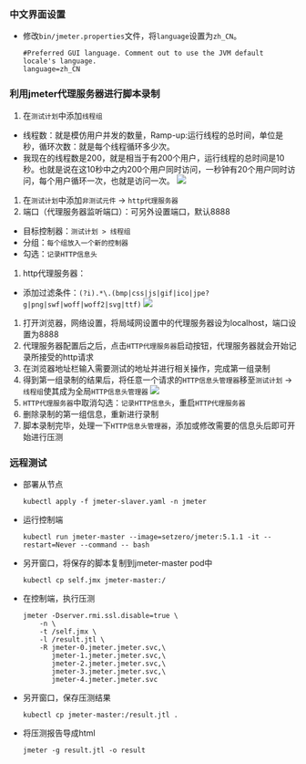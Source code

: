### 中文界面设置

- 修改`bin/jmeter.properties`文件，将`language`设置为`zh_CN`。
  ```
  #Preferred GUI language. Comment out to use the JVM default locale's language.
  language=zh_CN
  ```

### 利用jmeter代理服务器进行脚本录制

1. 在`测试计划`中添加`线程组`
  - 线程数：就是模仿用户并发的数量，Ramp-up:运行线程的总时间，单位是秒，循环次数：就是每个线程循环多少次。
  - 我现在的线程数是200，就是相当于有200个用户，运行线程的总时间是10秒。也就是说在这10秒中之内200个用户同时访问，一秒钟有20个用户同时访问，每个用户循环一次，也就是访问一次。
![](https://upload-images.jianshu.io/upload_images/3986094-5121ec5fe11dcc10.png?imageMogr2/auto-orient/strip%7CimageView2/2/w/800)


1. 在`测试计划`中添加`非测试元件` → `http代理服务器`
1. 端口（代理服务器监听端口）：可另外设置端口，默认8888
  - 目标控制器：`测试计划 > 线程组`
  - 分组：`每个组放入一个新的控制器`
  - 勾选：`记录HTTP信息头`
1. http代理服务器：
  - 添加过滤条件：`(?i).*\.(bmp|css|js|gif|ico|jpe?g|png|swf|woff|woff2|svg|ttf)`
    ![](https://upload-images.jianshu.io/upload_images/3986094-0c9cb3afc09cddff.png?imageMogr2/auto-orient/strip%7CimageView2/2/w/800)
1. 打开浏览器，网络设置，将局域网设置中的代理服务器设为localhost，端口设置为8888
1. 代理服务器配置后之后，点击`HTTP代理服务器`启动按钮，代理服务器就会开始记录所接受的http请求
1. 在浏览器地址栏输入需要测试的地址并进行相关操作，完成第一组录制
1. 得到第一组录制的结果后，将任意一个请求的`HTTP信息头管理器`移至`测试计划` → `线程组`使其成为全局`HTTP信息头管理器`
    ![](https://upload-images.jianshu.io/upload_images/3986094-93fe64e2e7f485e0.png?imageMogr2/auto-orient/strip%7CimageView2/2/w/1240)
1. `HTTP代理服务器`中取消勾选：`记录HTTP信息头`，重启`HTTP代理服务器`
1. 删除录制的第一组信息，重新进行录制
1. 脚本录制完毕，处理一下`HTTP信息头管理器`，添加或修改需要的信息头后即可开始进行压测

### 远程测试

- 部署从节点

  ```
  kubectl apply -f jmeter-slaver.yaml -n jmeter
  ```

- 运行控制端

  ```
  kubectl run jmeter-master --image=setzero/jmeter:5.1.1 -it --restart=Never --command -- bash
  ```

- 另开窗口，将保存的脚本复制到jmeter-master pod中

  ```
  kubectl cp self.jmx jmeter-master:/
  ```

- 在控制端，执行压测
  ```
  jmeter -Dserver.rmi.ssl.disable=true \
      -n \
      -t /self.jmx \
      -l /result.jtl \
      -R jmeter-0.jmeter.jmeter.svc,\
         jmeter-1.jmeter.jmeter.svc,\
         jmeter-2.jmeter.jmeter.svc,\
         jmeter-3.jmeter.jmeter.svc,\
         jmeter-4.jmeter.jmeter.svc
  ```

- 另开窗口，保存压测结果

  ```
  kubectl cp jmeter-master:/result.jtl .
  ```

- 将压测报告导成html

  ```
  jmeter -g result.jtl -o result
  ```